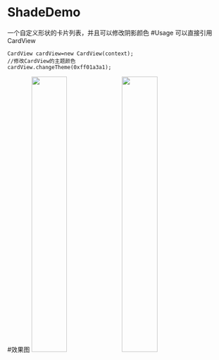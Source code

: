 # ShadeDemo
一个自定义形状的卡片列表，并且可以修改阴影颜色
#Usage
可以直接引用CardView
```
CardView cardView=new CardView(context);
//修改CardView的主题颜色
cardView.changeTheme(0xff01a3a1);
```

#效果图
<img src="https://github.com/vivian8725118/ShadeDemo/blob/master/art/S61201-155859.jpg" width="40%"/>
<img src="https://github.com/vivian8725118/ShadeDemo/blob/master/art/S61201-163058.jpg" width="40%"/>
